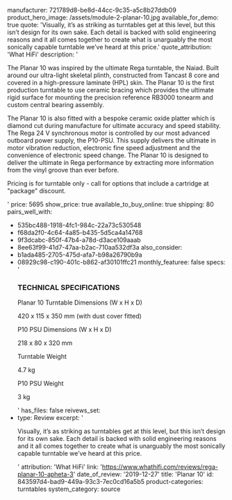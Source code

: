 manufacturer: 721789d8-be8d-44cc-9c35-a5c8b27ddb09
product_hero_image: /assets/module-2-planar-10.jpg
available_for_demo: true
quote: 'Visually, it’s as striking as turntables get at this level, but this isn’t design for its own sake. Each detail is backed with solid engineering reasons and it all comes together to create what is unarguably the most sonically capable turntable we’ve heard at this price.'
quote_attribution: 'What HiFi'
description: '<p>The Planar 10 was inspired by the ultimate Rega turntable, the Naiad. Built around our ultra-light skeletal plinth, constructed from Tancast 8 core and covered in a high-pressure laminate (HPL) skin. The Planar 10 is the first production turntable to use ceramic bracing which provides the ultimate rigid surface for mounting the precision reference RB3000 tonearm and custom central bearing assembly.&nbsp;&nbsp;</p><p>The Planar 10 is also fitted with a bespoke ceramic oxide platter which is diamond cut during manufacture for ultimate accuracy and speed stability. The Rega 24 V synchronous motor is controlled by our most advanced outboard power supply, the P10-PSU. This supply delivers the ultimate in motor vibration reduction, electronic fine speed adjustment and the convenience of electronic speed change. The Planar 10 is designed to deliver the ultimate in Rega performance by extracting more information from the vinyl groove than ever before.&nbsp;&nbsp;</p><p>Pricing is for turntable only - call for options that include a cartridge at "package" discount.</p>'
price: 5695
show_price: true
available_to_buy_online: true
shipping: 80
pairs_well_with:
  - 535bc488-1918-4fc1-984c-22a73c530548
  - f68da2f0-4c64-4a85-b435-5d5ca4a14768
  - 9f3dcabc-850f-47b4-a78d-d3ace109aaab
  - 8ee63f99-41d7-47aa-b2ac-710aa532df3a
also_consider:
  - b1ada485-2705-475d-afa7-b98a26790b9a
  - 08929c98-c190-401c-b862-af30101ffc21
monthly_featuree: false
specs: '<h3>TECHNICAL SPECIFICATIONS</h3><p>Planar 10 Turntable Dimensions (W x H x D)</p><p>420 x 115 x 350 mm (with dust cover fitted)</p><p>P10 PSU Dimensions (W x H x D)</p><p>218 x 80 x 320 mm</p><p>Turntable Weight</p><p>4.7 kg</p><p>P10 PSU Weight</p><p>3 kg</p>'
has_files: false
reivews_set:
  -
    type: Review
    excerpt: '<p>Visually, it’s as striking as turntables get at this level, but this isn’t design for its own sake. Each detail is backed with solid engineering reasons and it all comes together to create what is unarguably the most sonically capable turntable we’ve heard at this price.&nbsp;&nbsp;</p>'
    attribution: 'What HiFi'
    link: 'https://www.whathifi.com/reviews/rega-planar-10-apheta-3'
    date_of_review: '2019-12-27'
title: 'Planar 10'
id: 843597d4-bad9-449a-93c3-7ec0cd16a5b5
product-categories: turntables
system_category: source

